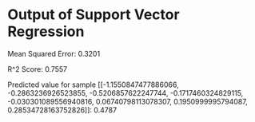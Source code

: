 # Output of Support Vector Regression

Mean Squared Error: 0.3201

R^2 Score: 0.7557

Predicted value for sample [[-1.1550847477886066, -0.2863236926523855, -0.5206857622247744, -0.1717460324829115, -0.030301089556940816, 0.06740798113078307, 0.1950999995794087, 0.28534728163752826]]: 0.4787
